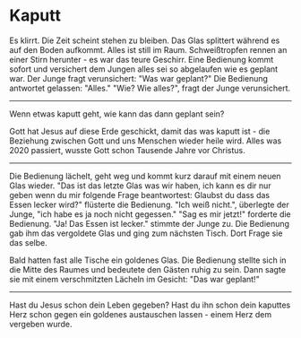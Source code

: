 # Kaputt
Es klirrt.
Die Zeit scheint stehen zu bleiben.
Das Glas splittert während es auf den Boden aufkommt. 
Alles ist still im Raum. 
Schweißtropfen rennen an einer Stirn herunter - es war das teure Geschirr.
Eine Bedienung kommt sofort und versichert dem Jungen alles sei so abgelaufen wie es geplant war.
Der Junge fragt verunsichert: "Was war geplant?"
Die Bedienung antwortet gelassen: "Alles."
"Wie? Wie alles?", fragt der Junge verunsichert.

--- 

Wenn etwas kaputt geht, wie kann das dann geplant sein?
 
Gott hat Jesus auf diese Erde geschickt, damit das was kaputt ist - die Beziehung zwischen Gott und uns Menschen wieder heile wird.
Alles was 2020 passiert, wusste Gott schon Tausende Jahre vor Christus. 

---
Die Bedienung lächelt, geht weg und kommt kurz darauf mit einem neuen Glas wieder.
"Das ist das letzte Glas was wir haben, ich kann es dir nur geben wenn du mir folgende Frage beantwortest: 
Glaubst du dass das Essen lecker wird?" flüsterte die Bedienung.
"Ich weiß nicht.", überlegte der Junge, "ich habe es ja noch nicht gegessen."
"Sag es mir jetzt!" forderte die Bedienung.
"Ja! Das Essen ist lecker." stimmte der Junge zu.
Die Bedienung gab ihm das vergoldete Glas und ging zum nächsten Tisch. Dort Frage sie das selbe.

Bald hatten fast alle Tische ein goldenes Glas.
Die Bedienung stellte sich in die Mitte des Raumes und bedeutete den Gästen ruhig zu sein. 
Dann sagte sie mit einem verschmitzten Lächeln im Gesicht: "Das war geplant!"

---

Hast du Jesus schon dein Leben gegeben? Hast du ihn schon dein kaputtes Herz schon gegen ein goldenes austauschen lassen - einem Herz dem vergeben wurde.